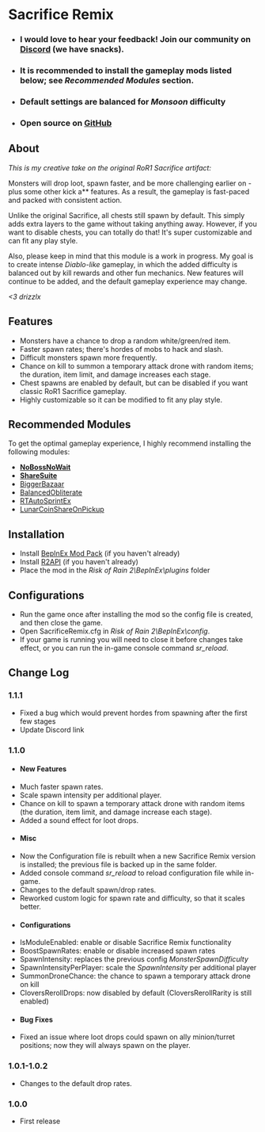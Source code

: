 ﻿
# Sacrifice Remix

- ### I would love to hear your feedback! Join our community on [Discord](http://bit.ly/drizzlx-discord) (we have snacks).
- ### It is recommended to install the gameplay mods listed below; see *Recommended Modules* section.
- ### Default settings are balanced for *Monsoon* difficulty
- ### Open source on [GitHub](http://bit.ly/sacrifice-remix-github)

## About

*This is my creative take on the original RoR1 Sacrifice artifact:*

Monsters will drop loot, spawn faster, and be more challenging earlier on - plus some other kick a** features. As a result, the gameplay is fast-paced and packed with consistent action.

Unlike the original Sacrifice, all chests still spawn by default. This simply adds extra layers to the game without taking anything away. However, if you want to disable chests, you can totally do that! It's super customizable and can fit any play style.

Also, please keep in mind that this module is a work in progress. My goal is to create intense *Diablo-like* gameplay, in which the added difficulty is balanced out by kill rewards and other fun mechanics. New features will continue to be added, and the default gameplay experience may change.


*<3 drizzlx*

## Features

- Monsters have a chance to drop a random white/green/red item.
- Faster spawn rates; there's hordes of mobs to hack and slash.
- Difficult monsters spawn more frequently.
- Chance on kill to summon a temporary attack drone with random items; the duration, item limit, and damage increases each stage.
- Chest spawns are enabled by default, but can be disabled if you want classic RoR1 Sacrifice gameplay.
- Highly customizable so it can be modified to fit any play style.

## Recommended Modules
To get the optimal gameplay experience, I highly recommend installing the following modules:

- **[NoBossNoWait](https://thunderstore.io/package/mistername/NoBossNoWait/)**
- **[ShareSuite](https://thunderstore.io/package/FunkFrog-and-Sipondo/ShareSuite/)**
- [BiggerBazaar](https://thunderstore.io/package/MagnusMagnuson/BiggerBazaar/)
- [BalancedObliterate](https://thunderstore.io/package/mistername/BalancedObliterate/)
- [RTAutoSprintEx](https://thunderstore.io/package/JohnEdwa/RTAutoSprintEx/)
- [LunarCoinShareOnPickup](https://thunderstore.io/package/dan8991iel/LunarCoinShareOnPickup/)

## Installation
- Install [BepInEx Mod Pack](https://thunderstore.io/package/bbepis/BepInExPack/) (if you haven't already)
- Install [R2API](https://thunderstore.io/package/tristanmcpherson/R2API/) (if you haven't already)
- Place the mod in the *Risk of Rain 2\BepInEx\plugins* folder

## Configurations
- Run the game once after installing the mod so the config file is created, and then close the game.
- Open SacrificeRemix.cfg in *Risk of Rain 2\BepInEx\config*.
- If your game is running you will need to close it before changes take effect, or you can run the in-game console command *sr_reload*.

## Change Log

### 1.1.1

- Fixed a bug which would prevent hordes from spawning after the first few stages
- Update Discord link

### 1.1.0

- #### New Features
- Much faster spawn rates.
- Scale spawn intensity per additional player.
- Chance on kill to spawn a temporary attack drone with random items (the duration, item limit, and damage increase each stage).
- Added a sound effect for loot drops.
- #### Misc  
- Now the Configuration file is rebuilt when a new Sacrifice Remix version is installed; the previous file is backed up in the same folder.  
- Added console command *sr_reload* to reload configuration file while in-game.
- Changes to the default spawn/drop rates.
- Reworked custom logic for spawn rate and difficulty, so that it scales better.
- #### Configurations
- IsModuleEnabled: enable or disable Sacrifice Remix functionality
- BoostSpawnRates: enable or disable increased spawn rates
- SpawnIntensity: replaces the previous config *MonsterSpawnDifficulty*
- SpawnIntensityPerPlayer: scale the *SpawnIntensity* per additional player
- SummonDroneChance: the chance to spawn a temporary attack drone on kill
- CloversRerollDrops: now disabled by default (CloversRerollRarity is still enabled)
- #### Bug Fixes
- Fixed an issue where loot drops could spawn on ally minion/turret positions; now they will always spawn on the player.

### 1.0.1-1.0.2

- Changes to the default drop rates.

### 1.0.0

- First release